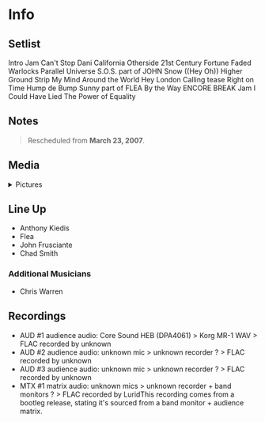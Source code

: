 # Info

## Setlist

Intro Jam
Can't Stop
Dani California
Otherside
21st Century
Fortune Faded
Warlocks
Parallel Universe
S.O.S. part of JOHN
Snow ((Hey Oh))
Higher Ground
Strip My Mind
Around the World
Hey
London Calling tease
Right on Time
Hump de Bump
Sunny part of FLEA
By the Way
ENCORE BREAK
Jam
I Could Have Lied
The Power of Equality

## Notes

> Rescheduled from **March 23, 2007**.

## Media 

<details>
  <summary>Pictures</summary>
  <!--<img alt="Setlist" title="Setlist" src="_.jpg" height="200" />
  <img alt="Clipping" title="Clipping" src="_.jpg" height="200" />
  <img alt="Flyer" title="Flyer" src="_.jpg" height="200" />-->
</details>

## Line Up

* Anthony Kiedis
* Flea
* John Frusciante
* Chad Smith

### Additional Musicians

* Chris Warren

## Recordings

* AUD #1 audience audio: Core Sound HEB (DPA4061) > Korg MR-1 WAV > FLAC recorded by unknown  
* AUD #2 audience audio: unknown mic > unknown recorder ? > FLAC recorded by unknown  
* AUD #3 audience audio: unknown mic > unknown recorder ? > FLAC recorded by unknown  
* MTX #1 matrix audio: unknown mics > unknown recorder + band monitors ? > FLAC recorded by LuridThis recording comes from a bootleg release, stating it's sourced from a band monitor + audience matrix.

